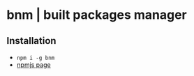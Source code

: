 # bnm | built packages manager

## Installation

* `npm i -g bnm`
* [npmjs page](https://www.npmjs.com/package/bnm)
